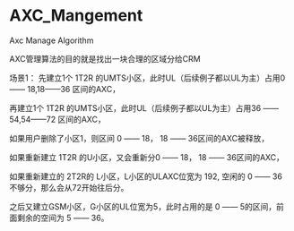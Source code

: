 # AXC_Mangement
Axc Manage Algorithm

AXC管理算法的目的就是找出一块合理的区域分给CRM

场景1：
先建立1个 1T2R 的UMTS小区，此时UL（后续例子都以UL为主）占用0 —— 18,18——36 区间的AXC，

再建立1个 1T2R 的UMTS小区，此时UL（后续例子都以UL为主）占用36 —— 54,54——72 区间的AXC，

如果用户删除了小区1，则区间 0 —— 18， 18 —— 36区间的AXC被释放，

如果重新建立  1T2R 的U小区，又会重新分0 —— 18， 18 —— 36区间的AXC，

如果重新建立的 2T2R的 L小区，L小区的ULAXC位宽为 192, 空闲的 0 —— 36 不够分，那么会从72开始往后分。

之后又建立GSM小区，G小区的UL位宽为5，此时占用的是 0 —— 5的区间，前面剩余的空间为 5 —— 36。
